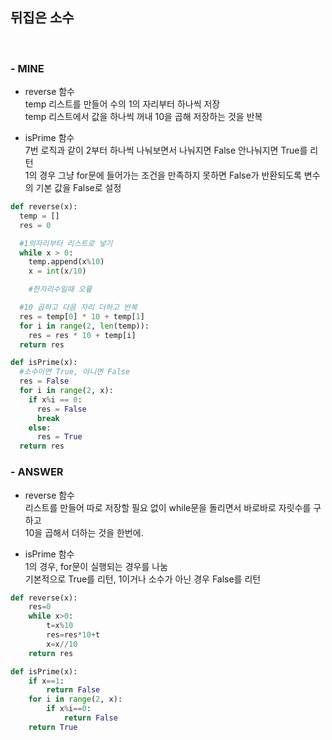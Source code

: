 
## 뒤집은 소수
<br>

### - MINE
* reverse 함수   
    temp 리스트를 만들어 수의 1의 자리부터 하나씩 저장   
    temp 리스트에서 값을 하나씩 꺼내 10을 곱해 저장하는 것을 반복

* isPrime 함수   
    7번 로직과 같이 2부터 하나씩 나눠보면서 나눠지면 False 안나눠지면 True를 리턴   
    1의 경우 그냥 for문에 들어가는 조건을 만족하지 못하면 False가 반환되도록 변수의 기본 값을 False로 설정
```python
def reverse(x):
  temp = []
  res = 0

  #1의자리부터 리스트로 넣기
  while x > 0:
    temp.append(x%10)
    x = int(x/10)

    #한자리수일때 오륲

  #10 곱하고 다음 자리 더하고 반복
  res = temp[0] * 10 + temp[1]
  for i in range(2, len(temp)):
    res = res * 10 + temp[i]
  return res
```
```python
def isPrime(x):
  #소수이면 True, 아니면 False
  res = False
  for i in range(2, x):
    if x%i == 0:
      res = False
      break
    else:
      res = True
  return res
```
### - ANSWER
* reverse 함수   
    리스트를 만들어 따로 저장할 필요 없이 while문을 돌리면서 바로바로 자릿수를 구하고   
    10을 곱해서 더하는 것을 한번에.

* isPrime 함수   
    1의 경우, for문이 실행되는 경우를 나눔   
    기본적으로 True를 리턴, 1이거나 소수가 아닌 경우 False를 리턴

```python
def reverse(x):
    res=0
    while x>0:
        t=x%10
        res=res*10+t
        x=x//10
    return res
```

```python
def isPrime(x):
    if x==1:
        return False
    for i in range(2, x):
        if x%i==0:
            return False
    return True
```